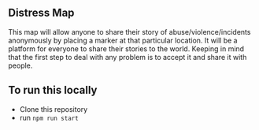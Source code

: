 ## Distress Map

This map will allow anyone to share their story of abuse/violence/incidents anonymously by placing a marker at that particular location. It will be a platform for everyone to share their stories to the world. Keeping in mind that the first step to deal with any problem is to accept it and share it with people.

## To run this locally

- Clone this repository
- run `npm run start`

